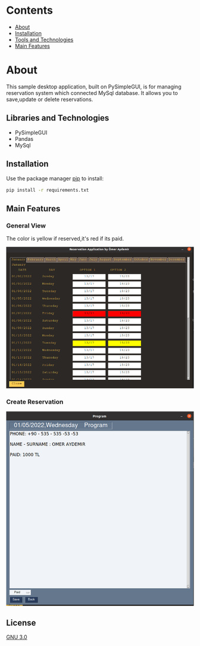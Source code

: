 # Contents
* [About](#about)
* [Installation](#installation)
* [Tools and Technologies](#tools-and-technologies)
* [Main Features](#main-features)


# About

This sample desktop application, built on PySimpleGUI, is for managing reservation system which connected MySql database. It allows you to save,update or delete reservations.

## Libraries and Technologies

* PySimpleGUI
* Pandas
* MySql

## Installation

Use the package manager [pip](https://docs.docker.com/engine/install) to install:

```bash
pip install -r requirements.txt
```

## Main Features


### General View

The color is yellow if reserved,it's red if its paid.

![General View](./utils/gitImages/generalview.png)

### Create Reservation 

![Create Reservation](./utils/gitImages/createres.png)


## License
[GNU 3.0](https://github.com/omeraydemirr/reservation-app/blob/838c0894092005c574115fc684187bfb13c89658/LICENSE)
